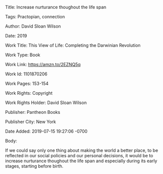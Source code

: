Title:  Increase nurturance thoughout the life span

Tags:   Practopian, connection

Author: David Sloan Wilson

Date:   2019

Work Title: This View of Life: Completing the Darwinian Revolution

Work Type: Book

Work Link: https://amzn.to/2EZNQ5q

Work Id: 1101870206

Work Pages: 153-154

Work Rights: Copyright

Work Rights Holder: David Sloan Wilson

Publisher: Pantheon Books

Publisher City: New York

Date Added: 2019-07-15 19:27:06 -0700

Body: 

If we could say only one thing about making the world a better place, to be reflected in our social policies and our personal decisions, it would be to increase nurturance thoughout the life span and especially during its early stages, starting before birth. 

